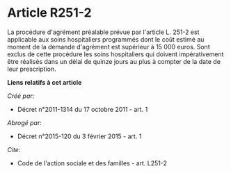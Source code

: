 # Article R251-2

La procédure d'agrément préalable prévue par l'article L. 251-2 est applicable aux soins hospitaliers programmés dont le coût
estimé au moment de la demande d'agrément est supérieur à 15 000 euros. Sont exclus de cette procédure les soins hospitaliers
qui doivent impérativement être réalisés dans un délai de quinze jours au plus à compter de la date de leur prescription.

**Liens relatifs à cet article**

_Créé par_:

  - Décret n°2011-1314 du 17 octobre 2011 - art. 1

_Abrogé par_:

  - Décret n°2015-120 du 3 février 2015 - art. 1

_Cite_:

  - Code de l'action sociale et des familles - art. L251-2
